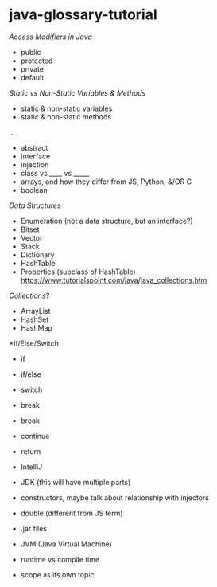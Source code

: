 # java-glossary-tutorial

*Access Modifiers in Java*
- public
- protected
- private
- default

*Static vs Non-Static Variables & Methods*
- static & non-static variables
- static & non-static methods

*...*
- abstract 
- interface
- injection
- class vs ____ vs _____
- arrays, and how they differ from JS, Python, &/OR C
- boolean

*Data Structures*
- Enumeration (not a data structure, but an interface?)
- Bitset
- Vector
- Stack
- Dictionary
- HashTable
- Properties (subclass of HashTable)
https://www.tutorialspoint.com/java/java_collections.htm

*Collections?*
- ArrayList
- HashSet
- HashMap

*If/Else/Switch
- if
- if/else
- switch
- break

- break
- continue
- return

- IntelliJ
- JDK (this will have multiple parts)
- constructors, maybe talk about relationship with injectors
- double (different from JS term)
- .jar files
- JVM (Java Virtual Machine)
- runtime vs compile time
- scope as its own topic
